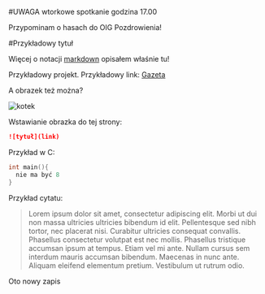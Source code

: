 #UWAGA wtorkowe spotkanie godzina 17.00

Przypominam o hasach do OIG
Pozdrowienia!


#Przykładowy tytuł

Więcej o notacji [markdown](/markdown.md) opisałem właśnie tu!

Przykładowy projekt.
Przykładowy link: [Gazeta](http://www.gazeta.pl/0,0.html)

A obrazek też można?

![kotek](http://c.wrzuta.pl/wi10415/cf984b07001ff42c4a4cba50/kotek.jpg)

Wstawianie obrazka do tej strony: 
```markdown
![tytuł](link)
```

Przykład w C:

```C
int main(){
  nie ma być 8
}
```

Przykład cytatu:
> Lorem ipsum dolor sit amet, consectetur adipiscing elit. Morbi ut dui non massa ultricies ultricies 
> bibendum id elit. Pellentesque sed nibh tortor, nec placerat nisi. Curabitur ultricies consequat convallis. 
> Phasellus consectetur volutpat est nec mollis. Phasellus tristique accumsan ipsum at tempus. Etiam vel mi ante. 
> Nullam cursus sem interdum mauris accumsan bibendum. Maecenas in nunc ante. Aliquam eleifend elementum pretium. 
> Vestibulum ut rutrum odio.

Oto nowy zapis
